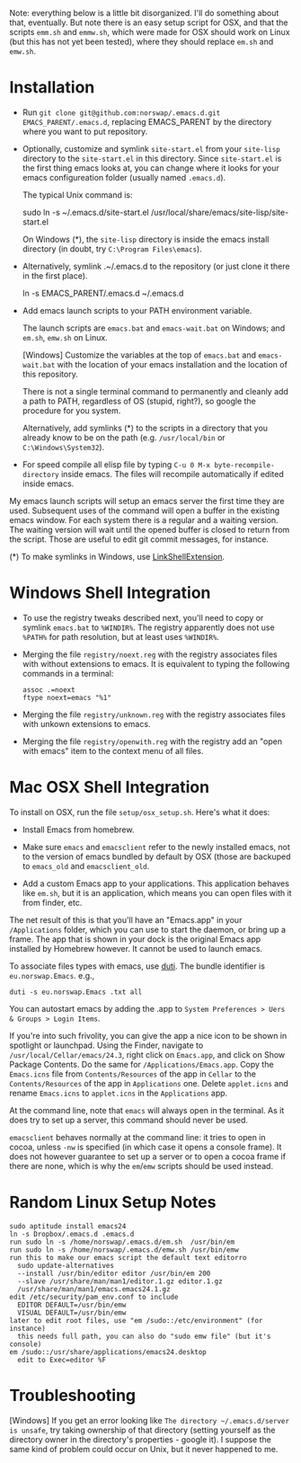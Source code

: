 Note: everything below is a little bit disorganized. I'll do something about
that, eventually. But note there is an easy setup script for OSX, and that the
scripts `emm.sh` and `emmw.sh`, which were made for OSX should work on Linux
(but this has not yet been tested), where they should replace `em.sh` and
`emw.sh`.

# Installation

- Run `git clone git@github.com:norswap/.emacs.d.git EMACS_PARENT/.emacs.d`,
  replacing EMACS_PARENT by the directory where you want to put repository.

- Optionally, customize and symlink `site-start.el` from your `site-lisp`
  directory to the `site-start.el` in this directory. Since `site-start.el` is
  the first thing emacs looks at, you can change where it looks for your emacs
  configureation folder (usually named `.emacs.d`).

  The typical Unix command is:

    sudo ln -s ~/.emacs.d/site-start.el
        /usr/local/share/emacs/site-lisp/site-start.el

  On Windows (*), the `site-lisp` directory is inside the emacs install directory
  (in doubt, try `C:\Program Files\emacs`).

- Alternatively, symlink .~/.emacs.d to the repository (or just clone it there
  in the first place).

    ln -s EMACS_PARENT/.emacs.d ~/.emacs.d

- Add emacs launch scripts to your PATH environment variable.

  The launch scripts are `emacs.bat` and `emacs-wait.bat` on Windows; and
  `em.sh`, `emw.sh` on Linux.

  \[Windows\] Customize the variables at the top of `emacs.bat` and
  `emacs-wait.bat` with the location of your emacs installation and the location
  of this repository.

  There is not a single terminal command to permanently and cleanly add a path
  to PATH, regardless of OS (stupid, right?), so google the procedure for you
  system.

  Alternatively, add symlinks (*) to the scripts in a directory that you already
  know to be on the path (e.g. `/usr/local/bin` or `C:\Windows\System32`).

- For speed compile all elisp file by typing `C-u 0 M-x
  byte-recompile-directory` inside emacs. The files will recompile automatically
  if edited inside emacs.

My emacs launch scripts will setup an emacs server the first time they are
used. Subsequent uses of the command will open a buffer in the existing emacs
window. For each system there is a regular and a waiting version. The waiting
version will wait until the opened buffer is closed to return from the
script. Those are useful to edit git commit messages, for instance.

(*) To make symlinks in Windows, use [LinkShellExtension][lse].

[lse]: http://schinagl.priv.at/nt/hardlinkshellext/hardlinkshellext.html

# Windows Shell Integration

- To use the registry tweaks described next, you'll need to copy or symlink
  `emacs.bat` to `%WINDIR%`. The registry apparently does not use `%PATH%` for
  path resolution, but at least uses `%WINDIR%`.

- Merging the file `registry/noext.reg` with the registry associates files with
  without extensions to emacs. It is equivalent to typing the following commands
  in a terminal:

      assoc .=noext
      ftype noext=emacs "%1"

- Merging the file `registry/unknown.reg` with the registry associates files
  with unkown extensions to emacs.

- Merging the file `registry/openwith.reg` with the registry add an "open with
  emacs" item to the context menu of all files.

# Mac OSX Shell Integration

To install on OSX, run the file `setup/osx_setup.sh`. Here's what it does:

- Install Emacs from homebrew.

- Make sure `emacs` and `emacsclient` refer to the newly installed emacs, not to
  the version of emacs bundled by default by OSX (those are backuped to
  `emacs_old` and `emacsclient_old`.

- Add a custom Emacs app to your applications. This application behaves like
  `em.sh`, but it is an application, which means you can open files with it from
  finder, etc.

The net result of this is that you'll have an "Emacs.app" in your
`/Applications` folder, which you can use to start the daemon, or bring up a
frame. The app that is shown in your dock is the original Emacs app installed by
Homebrew however. It cannot be used to launch emacs.

To associate files types with emacs, use
[duti](https://github.com/moretension/duti/releases). The bundle identifier is
`eu.norswap.Emacs`. e.g.,

    duti -s eu.norswap.Emacs .txt all

You can autostart emacs by adding the .app to `System Preferences > Uers &
Groups > Login Items`.

If you're into such frivolity, you can give the app a nice icon to be shown in
spotlight or launchpad. Using the Finder, navigate to
`/usr/local/Cellar/emacs/24.3`, right click on `Emacs.app`, and click on Show
Package Contents. Do the same for `/Applications/Emacs.app`. Copy the
`Emacs.icns` file from `Contents/Resources` of the app in `Cellar` to the
`Contents/Resources` of the app in `Applications` one. Delete `applet.icns` and
rename `Emacs.icns` to `applet.icns` in the `Applications` app.

At the command line, note that `emacs` will always open in the terminal. As it
does try to set up a server, this command should never be used.

`emacsclient` behaves normally at the command line: it tries to open in cocoa,
unless `-nw` is specified (in which case it opens a console frame). It does not
however guarantee to set up a server or to open a cocoa frame if there are none,
which is why the `em`/`emw` scripts should be used instead.

# Random Linux Setup Notes

    sudo aptitude install emacs24
    ln -s Dropbox/.emacs.d .emacs.d
    run sudo ln -s /home/norswap/.emacs.d/em.sh  /usr/bin/em
    run sudo ln -s /home/norswap/.emacs.d/emw.sh /usr/bin/emw
    run this to make our emacs script the default text editorro
      sudo update-alternatives
      --install /usr/bin/editor editor /usr/bin/em 200
      --slave /usr/share/man/man1/editor.1.gz editor.1.gz
      /usr/share/man/man1/emacs.emacs24.1.gz
    edit /etc/security/pam_env.conf to include
      EDITOR DEFAULT=/usr/bin/emw
      VISUAL DEFAULT=/usr/bin/emw
    later to edit root files, use "em /sudo::/etc/environment" (for instance)
      this needs full path, you can also do "sudo emw file" (but it's console)
    em /sudo::/usr/share/applications/emacs24.desktop
      edit to Exec=editor %F

# Troubleshooting

\[Windows\] If you get an error looking like `The directory ~/.emacs.d/server is
unsafe`, try taking ownership of that directory (setting yourself as the
directory owner in the directory's properties - google it). I suppose the same
kind of problem could occur on Unix, but it never happened to me.
